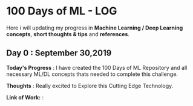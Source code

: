 # 100 Days of ML - LOG

Here i will updating my progress in **Machine Learning / Deep Learning concepts**, **short thoughts & tips** and **references**.

## Day 0 : September 30,2019

**Today's Progress** : I have created the 100 Days of ML Repository and all necessary ML/DL concepts thats needed to complete this challenge.

**Thoughts**         : Really excited to Explore this Cutting Edge Technology.

**Link of Work:**    : 
